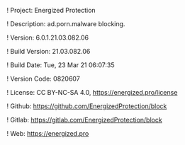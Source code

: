 ! Project: Energized Protection

! Description: ad.porn.malware blocking.

! Version: 6.0.1.21.03.082.06

! Build Version: 21.03.082.06

! Build Date: Tue, 23 Mar 21 06:07:35

! Version Code: 0820607

! License: CC BY-NC-SA 4.0, https://energized.pro/license

! Github: https://github.com/EnergizedProtection/block

! Gitlab: https://gitlab.com/EnergizedProtection/block


! Web: https://energized.pro
